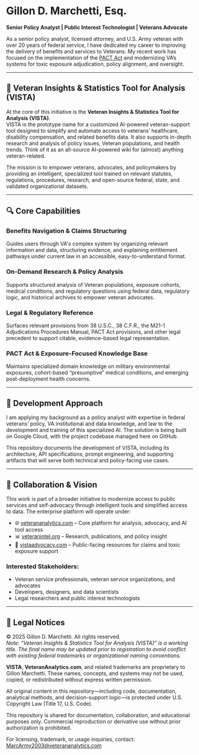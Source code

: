 # Gillon D. Marchetti, Esq.  
**Senior Policy Analyst | Public Interest Technologist | Veterans Advocate**

As a senior policy analyst, licensed attorney, and U.S. Army veteran with over 20 years of federal service, I have dedicated my career to improving the delivery of benefits and services to Veterans. My recent work has focused on the implementation of the [PACT Act](https://www.va.gov/resources/the-pact-act-and-your-va-benefits/) and modernizing VA’s systems for toxic exposure adjudication, policy alignment, and oversight.

---

## 🚀 Veteran Insights & Statistics Tool for Analysis (VISTA)

At the core of this initiative is the **Veteran Insights & Statistics Tool for Analysis (VISTA)**.  
VISTA is the prototype name for a customized AI-powered veteran-support tool designed to simplify and automate access to veterans’ healthcare, disability compensation, and related benefits data. It also supports in-depth research and analysis of policy issues, Veteran populations, and health trends. Think of it as an all-source AI-powered wiki for (almost) anything veteran-related.

The mission is to empower veterans, advocates, and policymakers by providing an intelligent, specialized tool trained on relevant statutes, regulations, procedures, research, and open-source federal, state, and validated organizational datasets.

---

## 🔍 Core Capabilities

### Benefits Navigation & Claims Structuring  
Guides users through VA's complex system by organizing relevant information and data, structuring evidence, and explaining entitlement pathways under current law in an accessible, easy-to-understand format.

### On-Demand Research & Policy Analysis  
Supports structured analysis of Veteran populations, exposure cohorts, medical conditions, and regulatory questions using federal data, regulatory logic, and historical archives to empower veteran advocates.

### Legal & Regulatory Reference  
Surfaces relevant provisions from 38 U.S.C., 38 C.F.R., the M21-1 Adjudications Procedures Manual, PACT Act provisions, and other legal precedent to support citable, evidence-based legal representation.

### PACT Act & Exposure-Focused Knowledge Base  
Maintains specialized domain knowledge on military environmental exposures, cohort-based “presumptive” medical conditions, and emerging post-deployment health concerns.

---

## 🌱 Development Approach

I am applying my background as a policy analyst with expertise in federal veterans’ policy, VA institutional and data knowledge, and law to the development and training of this specialized AI. The solution is being built on Google Cloud, with the project codebase managed here on GitHub.

This repository documents the development of VISTA, including its architecture, API specifications, prompt engineering, and supporting artifacts that will serve both technical and policy-facing use cases.

---

## 🤝 Collaboration & Vision

This work is part of a broader initiative to modernize access to public services and self-advocacy through intelligent tools and simplified access to data. The enterprise platform will operate under:

- 🌐 [veterananalytics.com](https://veterananalytics.com) – Core platform for analysis, advocacy, and AI tool access  
- 📊 [veteranintel.org](https://veteranintel.org) – Research, publications, and policy insight  
- 🧭 [vistaadvocacy.com](https://vistaadvocacy.com) – Public-facing resources for claims and toxic exposure support

### Interested Stakeholders:
- Veteran service professionals, veteran service organizations, and advocates  
- Developers, designers, and data scientists  
- Legal researchers and public interest technologists

---

## 📄 Legal Notices

© 2025 Gillon D. Marchetti. All rights reserved.  
*Note: “Veteran Insights & Statistics Tool for Analysis (VISTA)” is a working title. The final name may be updated prior to registration to avoid conflict with existing federal trademarks or organizational naming conventions.*

**VISTA**, **VeteranAnalytics.com**, and related trademarks are proprietary to Gillon Marchetti. These names, concepts, and systems may not be used, copied, or redistributed without express written permission.

All original content in this repository—including code, documentation, analytical methods, and decision-support logic—is protected under U.S. Copyright Law (Title 17, U.S. Code).

This repository is shared for documentation, collaboration, and educational purposes only. Commercial reproduction or derivative use without prior authorization is prohibited.

For licensing, trademark, or usage inquiries, contact: [MarcArmy2003@veterananalytics.com](mailto:MarcArmy2003@veterananalytics.com)


